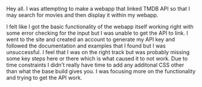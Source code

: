 <p>Hey all. I was attempting to make a webapp that linked TMDB API so that I may search for movies and then display it within my webapp. 

 I felt like I got the basic functionality of the webapp itself working right with some error checking for the input but I was unable to get the API to link.
 I went to the site and created an account to generate my API key and followed the documentation and examples that I found but I was unsuccessful. 
 I feel that I was on the right track but was probably missing some key steps here or there which is what caused it to not work. 
 Due to time constraints I didn't really have time to add any additonal CSS other than what the base build gives you. I was focusing more on the functionality and trying to get the API work.  </p>
